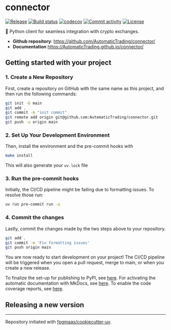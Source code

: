 # connector

[![Release](https://img.shields.io/github/v/release/AutomaticTrading/connector)](https://img.shields.io/github/v/release/AutomaticTrading/connector)
[![Build status](https://img.shields.io/github/actions/workflow/status/AutomaticTrading/connector/main.yml?branch=main)](https://github.com/AutomaticTrading/connector/actions/workflows/main.yml?query=branch%3Amain)
[![codecov](https://codecov.io/gh/AutomaticTrading/connector/branch/main/graph/badge.svg)](https://codecov.io/gh/AutomaticTrading/connector)
[![Commit activity](https://img.shields.io/github/commit-activity/m/AutomaticTrading/connector)](https://img.shields.io/github/commit-activity/m/AutomaticTrading/connector)
[![License](https://img.shields.io/github/license/AutomaticTrading/connector)](https://img.shields.io/github/license/AutomaticTrading/connector)

📡 Python client for seamless integration with crypto exchanges.

- **Github repository**: <https://github.com/AutomaticTrading/connector/>
- **Documentation** <https://AutomaticTrading.github.io/connector/>

## Getting started with your project

### 1. Create a New Repository

First, create a repository on GitHub with the same name as this project, and then run the following commands:

```bash
git init -b main
git add .
git commit -m "init commit"
git remote add origin git@github.com:AutomaticTrading/connector.git
git push -u origin main
```

### 2. Set Up Your Development Environment

Then, install the environment and the pre-commit hooks with

```bash
make install
```

This will also generate your `uv.lock` file

### 3. Run the pre-commit hooks

Initially, the CI/CD pipeline might be failing due to formatting issues. To resolve those run:

```bash
uv run pre-commit run -a
```

### 4. Commit the changes

Lastly, commit the changes made by the two steps above to your repository.

```bash
git add .
git commit -m 'Fix formatting issues'
git push origin main
```

You are now ready to start development on your project!
The CI/CD pipeline will be triggered when you open a pull request, merge to main, or when you create a new release.

To finalize the set-up for publishing to PyPI, see [here](https://fpgmaas.github.io/cookiecutter-uv/features/publishing/#set-up-for-pypi).
For activating the automatic documentation with MkDocs, see [here](https://fpgmaas.github.io/cookiecutter-uv/features/mkdocs/#enabling-the-documentation-on-github).
To enable the code coverage reports, see [here](https://fpgmaas.github.io/cookiecutter-uv/features/codecov/).

## Releasing a new version



---

Repository initiated with [fpgmaas/cookiecutter-uv](https://github.com/fpgmaas/cookiecutter-uv).
